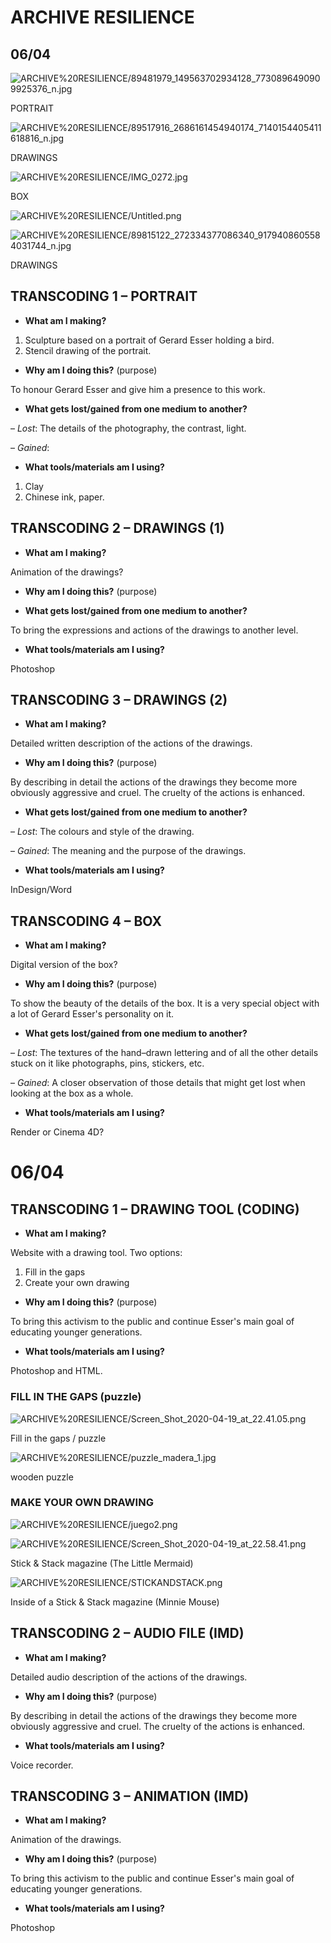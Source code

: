 # ARCHIVE RESILIENCE

## 06/04

![ARCHIVE%20RESILIENCE/89481979_149563702934128_7730896490909925376_n.jpg](ARCHIVE%20RESILIENCE/89481979_149563702934128_7730896490909925376_n.jpg)

PORTRAIT

![ARCHIVE%20RESILIENCE/89517916_2686161454940174_7140154405411618816_n.jpg](ARCHIVE%20RESILIENCE/89517916_2686161454940174_7140154405411618816_n.jpg)

DRAWINGS

![ARCHIVE%20RESILIENCE/IMG_0272.jpg](ARCHIVE%20RESILIENCE/IMG_0272.jpg)

BOX

![ARCHIVE%20RESILIENCE/Untitled.png](ARCHIVE%20RESILIENCE/Untitled.png)

![ARCHIVE%20RESILIENCE/89815122_272334377086340_9179408605584031744_n.jpg](ARCHIVE%20RESILIENCE/89815122_272334377086340_9179408605584031744_n.jpg)

DRAWINGS

## TRANSCODING 1 – **PORTRAIT**

- **What am I making?**
1. Sculpture based on a portrait of Gerard Esser holding a bird. 
2. Stencil drawing of the portrait. 
- **Why am I doing this?** (purpose)

To honour Gerard Esser and give him a presence to this work. 

- **What gets lost/gained from one medium to another?**

– *Lost*: The details of the photography, the contrast, light. 

– *Gained*: 

- **What tools/materials am I using?**
1. Clay
2. Chinese ink, paper. 

## TRANSCODING 2 – **DRAWINGS (1)**

- **What am I making?**

Animation of the drawings?

- **Why am I doing this?** (purpose)

- **What gets lost/gained from one medium to another?**

To bring the expressions and actions of the drawings to another level. 

- **What tools/materials am I using?**

Photoshop

## TRANSCODING 3 – **DRAWINGS (2)**

- **What am I making?**

Detailed written description of the actions of the drawings. 

- **Why am I doing this?** (purpose)

By describing in detail the actions of the drawings they become more obviously aggressive and cruel. The cruelty of the actions is enhanced. 

- **What gets lost/gained from one medium to another?**

– *Lost*: The colours and style of the drawing. 

– *Gained*: The meaning and the purpose of the drawings. 

- **What tools/materials am I using?**

InDesign/Word 

## TRANSCODING 4 – BOX

- **What am I making?**

Digital version of the box?

- **Why am I doing this?** (purpose)

To show the beauty of the details of the box. It is a very special object with a lot of Gerard Esser's personality on it.  

- **What gets lost/gained from one medium to another?**

– *Lost*: The textures of the hand–drawn lettering and of all the other details stuck on it like photographs, pins, stickers, etc. 

– *Gained*: A closer observation of those details that might get lost when looking at the box as a whole. 

- **What tools/materials am I using?**

 Render or Cinema 4D? 

# 06/04

## TRANSCODING 1 – DRAWING TOOL (CODING)

- **What am I making?**

Website with a drawing tool. Two options:

1. Fill in the gaps
2. Create your own drawing
- **Why am I doing this?** (purpose)

To bring this activism to the public and continue Esser's main goal of educating younger generations. 

- **What tools/materials am I using?**

Photoshop and HTML. 

### FILL IN THE GAPS (puzzle)

![ARCHIVE%20RESILIENCE/Screen_Shot_2020-04-19_at_22.41.05.png](ARCHIVE%20RESILIENCE/Screen_Shot_2020-04-19_at_22.41.05.png)

Fill in the gaps / puzzle

![ARCHIVE%20RESILIENCE/puzzle_madera_1.jpg](ARCHIVE%20RESILIENCE/puzzle_madera_1.jpg)

wooden puzzle

### MAKE YOUR OWN DRAWING

![ARCHIVE%20RESILIENCE/juego2.png](ARCHIVE%20RESILIENCE/juego2.png)

![ARCHIVE%20RESILIENCE/Screen_Shot_2020-04-19_at_22.58.41.png](ARCHIVE%20RESILIENCE/Screen_Shot_2020-04-19_at_22.58.41.png)

Stick & Stack magazine (The Little Mermaid)

![ARCHIVE%20RESILIENCE/STICKANDSTACK.png](ARCHIVE%20RESILIENCE/STICKANDSTACK.png)

Inside of a Stick & Stack magazine (Minnie Mouse)

## TRANSCODING 2 – **AUDIO FILE (IMD)**

- **What am I making?**

Detailed audio description of the actions of the drawings. 

- **Why am I doing this?** (purpose)

By describing in detail the actions of the drawings they become more obviously aggressive and cruel. The cruelty of the actions is enhanced. 

- **What tools/materials am I using?**

Voice recorder. 

## TRANSCODING 3 – **ANIMATION (IMD)**

- **What am I making?**

Animation of the drawings. 

- **Why am I doing this?** (purpose)

To bring this activism to the public and continue Esser's main goal of educating younger generations. 

- **What tools/materials am I using?**

Photoshop